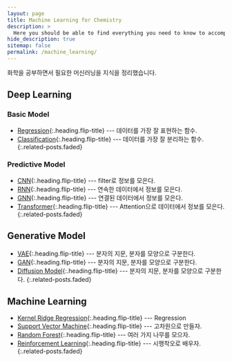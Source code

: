 ```yaml
---
layout: page
title: Machine Learning for Chemistry
description: >
  Here you should be able to find everything you need to know to accomplish the most common tasks when blogging with Hydejack.
hide_description: true
sitemap: false
permalink: /machine_learning/
---
```


화학을 공부하면서 필요한 머신러닝을 지식을 정리했습니다.


## Deep Learning
### Basic Model
* [Regression]{:.heading.flip-title} --- 데이터를 가장 잘 표현하는 함수.
* [Classification]{:.heading.flip-title} --- 데이터를 가장 잘 분리하는 함수.
{:.related-posts.faded}

### Predictive Model
* [CNN]{:.heading.flip-title} --- filter로 정보를 모은다.
* [RNN]{:.heading.flip-title} --- 연속한 데이터에서 정보를 모은다.
* [GNN]{:.heading.flip-title} --- 연결된 데이터에서 정보를 모은다.
* [Transformer]{:.heading.flip-title} --- Attention으로 데이터에서 정보를 모은다.
{:.related-posts.faded}

## Generative Model
* [VAE]{:.heading.flip-title} --- 분자의 지문, 분자를 모양으로 구분한다.
* [GAN]{:.heading.flip-title} --- 분자의 지문, 분자를 모양으로 구분한다.
* [Diffusion Model]{:.heading.flip-title} --- 분자의 지문, 분자를 모양으로 구분한다.
{:.related-posts.faded}

## Machine Learning
* [Kernel Ridge Regression]{:.heading.flip-title} --- Regression
* [Support Vector Machine]{:.heading.flip-title} --- 고차원으로 만들자.
* [Random Forest]{:.heading.flip-title} --- 여러 가지 나무를 모으자.
* [Reinforcement Learning]{:.heading.flip-title} --- 시행착오로 배우자.
{:.related-posts.faded}

[Regression]: regression
[Classification]: classification
[CNN]: cnn
[RNN]: rnn
[GNN]: gnn
[Transformer]: transformer
[VAE]: vae
[GAN]: gan
[Diffusion Model]: diffusion
[Kernel Ridge Regression]: krr
[Support Vector Machine]: svm
[Random Forest]: rf
[Reinforcement Learning]: RL